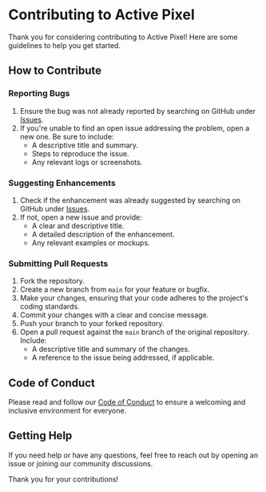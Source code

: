 # Contributing to Active Pixel

Thank you for considering contributing to Active Pixel! Here are some guidelines to help you get started.

## How to Contribute

### Reporting Bugs

1. Ensure the bug was not already reported by searching on GitHub under [Issues](https://github.com/your-repo/active-pixel/issues).
2. If you're unable to find an open issue addressing the problem, open a new one. Be sure to include:
   - A descriptive title and summary.
   - Steps to reproduce the issue.
   - Any relevant logs or screenshots.

### Suggesting Enhancements

1. Check if the enhancement was already suggested by searching on GitHub under [Issues](https://github.com/your-repo/active-pixel/issues).
2. If not, open a new issue and provide:
   - A clear and descriptive title.
   - A detailed description of the enhancement.
   - Any relevant examples or mockups.

### Submitting Pull Requests

1. Fork the repository.
2. Create a new branch from `main` for your feature or bugfix.
3. Make your changes, ensuring that your code adheres to the project's coding standards.
4. Commit your changes with a clear and concise message.
5. Push your branch to your forked repository.
6. Open a pull request against the `main` branch of the original repository. Include:
   - A descriptive title and summary of the changes.
   - A reference to the issue being addressed, if applicable.

## Code of Conduct

Please read and follow our [Code of Conduct](CODE_OF_CONDUCT.md) to ensure a welcoming and inclusive environment for everyone.

## Getting Help

If you need help or have any questions, feel free to reach out by opening an issue or joining our community discussions.

Thank you for your contributions!
